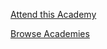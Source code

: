 <a href="#" class="academy-purchase-start rsvp-button" data-dorsvp="0" data-fullMessage="Academy Full" data-event_id="{{ event_id }}" data-start="Attend this Academy" data-logged_out="Attend this Academy" data-cancel="You're Attending!" data-type="academy" >Attend this Academy</a>
<!--<a href="http://maps.google.com?q={{ address }}" target="_blank">Directions to Venue</a>-->
<a href="/academies">Browse Academies</a>


